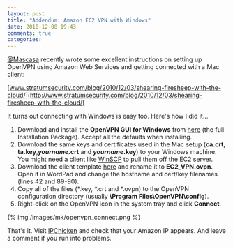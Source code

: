 ```yaml
---
layout: post
title: "Addendum: Amazon EC2 VPN with Windows"
date: 2010-12-08 19:43
comments: true
categories: 
---
```


[@Mascasa](http://twitter.com/mascasa) recently wrote some excellent instructions on setting up OpenVPN using Amazon Web Services and getting connected with a Mac client:

[www.stratumsecurity.com/blog/2010/12/03/shearing-firesheep-with-the-cloud/](http://www.stratumsecurity.com/blog/2010/12/03/shearing-firesheep-with-the-cloud/)

It turns out connecting with Windows is easy too. Here's how I did it…

<!-- more -->

1. Download and install the **OpenVPN GUI for Windows** from [here](http://openvpn.se/download.html) (the full Installation Package). Accept all the defaults when installing.
2. Download the same keys and certificates used in the Mac setup (**ca.crt**, **ta.key**,***yourname*.crt** and ***yourname*.key**) to your Windows machine. You might need a client like [WinSCP](http://winscp.net/eng/download.php) to pull them off the EC2 server.
3. Download the client template [here](http://www.stratumsecurity.com/sites/default/files/ec2.conf) and rename it to **EC2_VPN.ovpn**. Open it in WordPad and change the hostname and cert/key filenames (lines 42 and 89-90).
4. Copy all of the files (*.key, *.crt and *.ovpn) to the OpenVPN configuration directory (usually **\Program Files\OpenVPN\config**).
5. Right-click on the OpenVPN icon in the system tray and click **Connect**.

{% img /images/mk/openvpn_connect.png %}

That's it. Visit [IPChicken](http://ipchicken.com/) and check that your Amazon IP appears. And leave a comment if you run into problems.
